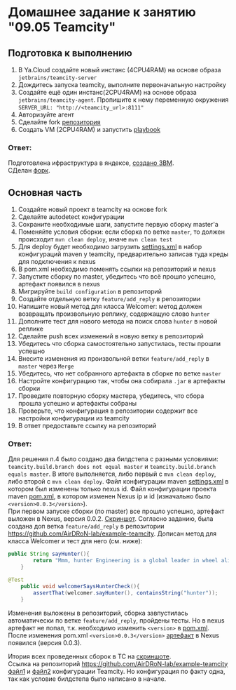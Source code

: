 # Домашнее задание к занятию "09.05 Teamcity"

## Подготовка к выполнению

1. В Ya.Cloud создайте новый инстанс (4CPU4RAM) на основе образа `jetbrains/teamcity-server`
2. Дождитесь запуска teamcity, выполните первоначальную настройку
3. Создайте ещё один инстанс(2CPU4RAM) на основе образа `jetbrains/teamcity-agent`. Пропишите к нему переменную окружения `SERVER_URL: "http://<teamcity_url>:8111"`
4. Авторизуйте агент
5. Сделайте fork [репозитория](https://github.com/aragastmatb/example-teamcity)
6. Создать VM (2CPU4RAM) и запустить [playbook](./infrastructure)

### Ответ:

Подготовлена ифраструктура в яндексе, [создано 3ВМ](YC_VMs.JPG).<br>
СДелан [форк](https://github.com/AirDRoN-lab/example-teamcity).

## Основная часть

1. Создайте новый проект в teamcity на основе fork
2. Сделайте autodetect конфигурации
3. Сохраните необходимые шаги, запустите первую сборку master'a
4. Поменяйте условия сборки: если сборка по ветке `master`, то должен происходит `mvn clean deploy`, иначе `mvn clean test`
5. Для deploy будет необходимо загрузить [settings.xml](./teamcity/settings.xml) в набор конфигураций maven у teamcity, предварительно записав туда креды для подключения к nexus
6. В pom.xml необходимо поменять ссылки на репозиторий и nexus
7. Запустите сборку по master, убедитесь что всё прошло успешно, артефакт появился в nexus
8. Мигрируйте `build configuration` в репозиторий
9. Создайте отдельную ветку `feature/add_reply` в репозитории
10. Напишите новый метод для класса Welcomer: метод должен возвращать произвольную реплику, содержащую слово `hunter`
11. Дополните тест для нового метода на поиск слова `hunter` в новой реплике
12. Сделайте push всех изменений в новую ветку в репозиторий
13. Убедитесь что сборка самостоятельно запустилась, тесты прошли успешно
14. Внесите изменения из произвольной ветки `feature/add_reply` в `master` через `Merge`
15. Убедитесь, что нет собранного артефакта в сборке по ветке `master`
16. Настройте конфигурацию так, чтобы она собирала `.jar` в артефакты сборки
17. Проведите повторную сборку мастера, убедитесь, что сбора прошла успешно и артефакты собраны
18. Проверьте, что конфигурация в репозитории содержит все настройки конфигурации из teamcity
19. В ответ предоставьте ссылку на репозиторий

### Ответ:
Для решения п.4 было создано два билдстепа с разными условиями: `teamcity.build.branch does not equal master` и `teamcity.build.branch equals master`. В итоге выполняется, либо первый с `mvn clean deploy`, либо второй с `mvn clean deploy`. Файл конфигурации maven [settings.xml](settings.xml) в котором был изменены только nexus id.
Файл конфигурации проекта maven [pom.xml](pom.xml), в котором изменен Nexus ip и id (изначально было `<version>0.0.3</version>`). <br>
При первом запуске сборки (по master) все прошло успешно, артефакт выложен в Nexus, версия 0.0.2. [Скриншот](Nexus_Artifacts.JPG).
Согласно заданию, была создана доп ветка `feature/add_reply` в репозитории https://github.com/AirDRoN-lab/example-teamcity. Дописан метод для класса Welcomer и тест для него (см. ниже):

```java
public String sayHunter(){
		return "Mmm, hunter Engineering is a global leader in wheel alignment machines, wheel balancers, tire changers, brake service equipment";
	}
```

```java
@Test
	public void welcomerSaysHunterCheck(){
		assertThat(welcomer.sayHunter(), containsString("hunter"));
	}
```

Изменения выложены в репозиторий, сборка завпустилась автоматически по ветке `feature/add_reply`, пройдены тесты. Но в nexus артефакт не попал, т.к. необходимо изменить `<version>` в [pom.xml](pom.xml).
После изменения pom.xml `<version>0.0.3</version>` [артефакт](Nexus_Artifacts.JPG) в Nexus появился (версия 0.0.3).

Итория всех проведенных сборок в TC на [скриншоте](TC_history.JPG). <br>
Cсылка на репозиторий https://github.com/AirDRoN-lab/example-teamcity <br>
[файл1](tc_config1_formaster.cfg) и [файл2](tc_config2_forfeature.cfg) конфигурации Teamcity. Но конфигурация по факту одна, так как условие билдстепа было написано в начале. <br>